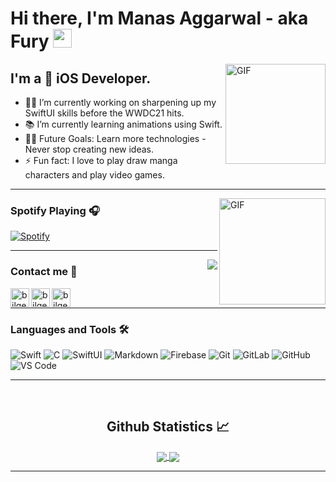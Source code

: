 <!--
**Fury-2K/Fury-2K** is a ✨ _special_ ✨ repository because its `README.md` (this file) appears on your GitHub profile.

-->
# Hi there, I'm Manas Aggarwal - aka Fury <img width="30px" src="https://media.tenor.com/images/3b388fe03da271d2674faf85eb7c3fcd/tenor.gif" />

<img align="right" alt="GIF" height="160px" src="https://media.giphy.com/media/du3J3cXyzhj75IOgvA/giphy.gif" />

## I'm a  iOS Developer. 
- 👨‍💻 I’m currently working on sharpening up my SwiftUI skills before the WWDC21 hits.
- 📚 I’m currently learning animations using Swift.
- 💪🏼 Future Goals: Learn more technologies - Never stop creating new ideas.
- ⚡ Fun fact: I love to play draw manga characters and play video games.

---

<img align="right" alt="GIF" height="170px" src="https://media.giphy.com/media/J5B1Y8QZnzXXbLQIBu/giphy.gif" />

### Spotify Playing 🎧

[![Spotify](https://novatorem.bgstatic.vercel.app/api/spotify)](https://open.spotify.com/user/febx6ik7jy1yy8sfxuxawhm6u)

---

<img align="right" src="http://estruyf-github.azurewebsites.net/api/VisitorHit?user=Fury-2K&repo=Fury-2K&countColorcountColor&countColor=%237B1E7B"/>

### Contact me 📝

[<img align="left" alt="bilgehangecici.site" height="30px" src="https://www.flaticon.com/svg/static/icons/svg/732/732200.svg" />][Gmail]
[<img align="left" alt="bilgehangecici | LinkedIn" height="30px" src="https://www.flaticon.com/svg/static/icons/svg/725/725337.svg"/>][linkedin]
[<img align="left" alt="bilgehangecici | Spotify" height="30px" src="https://www.flaticon.com/svg/static/icons/svg/725/725281.svg" />][Spotify]

<br />

---

### Languages and Tools 🛠 

![Swift](http://img.shields.io/badge/-Swift-5B4638?style=flat-square&logo=swift&logoColor=ffffff)
![C](http://img.shields.io/badge/-C-A8B9CC?style=flat-square&logo=c&logoColor=ffffff)
![SwiftUI](http://img.shields.io/badge/-SwiftUI-3776AB?style=flat-square&logo=swiftui&logoColor=ffffff)
![Markdown](https://img.shields.io/badge/-Markdown-000000?style=flat-square&logo=markdown)
![Firebase](https://img.shields.io/badge/-Firebase-FFCA28?style=flat-square&logo=firebase&logoColor=ffffff)
![Git](https://img.shields.io/badge/-Git-%23F05032?style=flat-square&logo=git&logoColor=%23ffffff)
![GitLab](https://img.shields.io/badge/-GitLab-FCA121?style=flat-square&logo=gitlab)
![GitHub](https://img.shields.io/badge/-GitHub-181717?style=flat-square&logo=github)
![VS Code](http://img.shields.io/badge/-VS%20Code-007ACC?style=flat-square&logo=visual-studio-code&logoColor=ffffff)

---

<br/>

  <h2 align="center"> Github Statistics 📈 </h2>
  
  <div align="center"> 
     <a href="">
      <img align="center" src="https://github-readme-stats-sigma-five.vercel.app/api?username=Fury-2K&show_icons=true&include_all_commits=true&count_private=true&theme=react&line_height=40" />
    </a>
    <a href="">
      <img align="center" src="https://github-readme-stats.vercel.app/api/top-langs/?username=Fury-2K&theme=react&line_height=40&hide=css"/>
    </a>
</div

<br/>

---

[Gmail]: manas.agrawal990@gmail.com
[linkedin]: https://www.linkedin.com/in/manas-aggarwal-b66b1a173/
[Spotify]: https://open.spotify.com/user/11153360645
